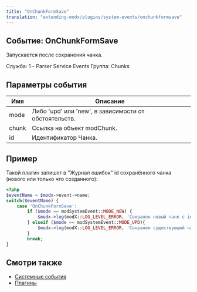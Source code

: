 ```yaml
---
title: "OnChunkFormSave"
translation: "extending-modx/plugins/system-events/onchunkformsave"
---
```


## Событие: OnChunkFormSave

Запускается после сохранения чанка.

Служба: 1 - Parser Service Events
Группа: Chunks

## Параметры события

| Имя   | Описание                                              |
| ----- | ----------------------------------------------------- |
| mode  | Либо 'upd' или 'new', в зависимости от обстоятельств. |
| chunk | Ссылка на объект modChunk.                            |
| id    | Идентификатор Чанка.                                  |

## Пример

Такой плагин запишет в "Журнал ошибок" id сохранённого чанка (нового или только что созданного):

```php
<?php
$eventName = $modx->event->name;
switch($eventName) {
    case 'OnChunkFormSave':
        if ($mode == modSystemEvent::MODE_NEW) {
            $modx->log(modX::LOG_LEVEL_ERROR, 'Сохранен новый чанк с id '.$id);
        } elseif ($mode == modSystemEvent::MODE_UPD){
            $modx->log(modX::LOG_LEVEL_ERROR, 'Сохранен существующий чанк с id '.$id);
        }
        break;
}
```

## Смотри также

- [Системные события](extending-modx/plugins/system-events "Системные события")
- [Плагины](extending-modx/plugins "Плагины")

